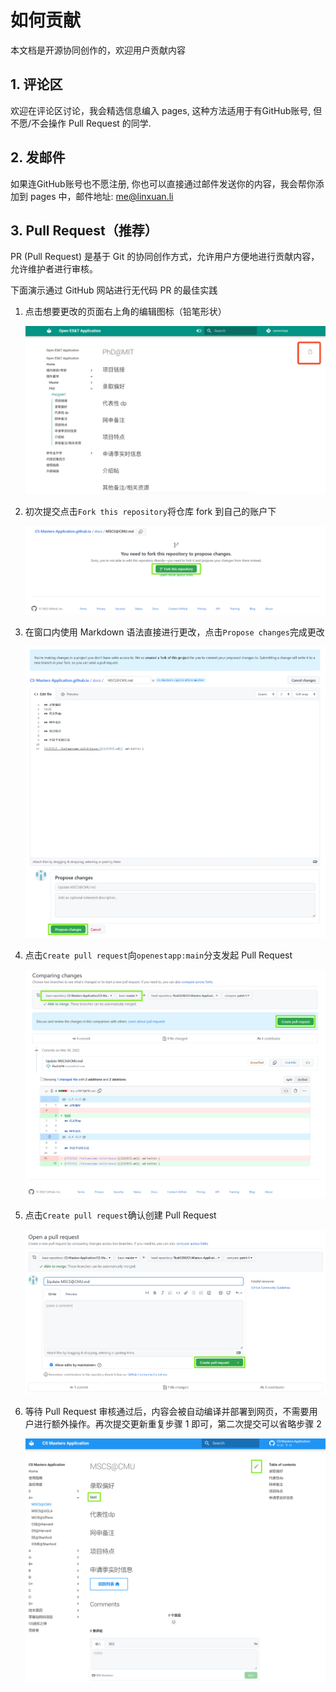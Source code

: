 # 如何贡献

本文档是开源协同创作的，欢迎用户贡献内容

## 1. 评论区

欢迎在评论区讨论，我会精选信息编入 pages, 这种方法适用于有GitHub账号, 但不愿/不会操作 Pull Request 的同学.

## 2. 发邮件

如果连GitHub账号也不愿注册, 你也可以直接通过邮件发送你的内容，我会帮你添加到 pages 中，邮件地址: [me@linxuan.li](mailto:me@linxuan.li)

## 3. Pull Request（推荐）

PR (Pull Request) 是基于 Git 的协同创作方式，允许用户方便地进行贡献内容，允许维护者进行审核。

下面演示通过 GitHub 网站进行无代码 PR 的最佳实践

1. 点击想要更改的页面右上角的编辑图标（铅笔形状）

   ![](images/1.png)

   <!-- ![](images/1-1.png) -->

2. 初次提交点击`Fork this repository`将仓库 fork 到自己的账户下

   ![](images/2.png)

3. 在窗口内使用 Markdown 语法直接进行更改，点击`Propose changes`完成更改

   ![](images/3.png)

4. 点击`Create pull request`向`openestapp:main`分支发起 Pull Request

   ![](images/4.png)

5. 点击`Create pull request`确认创建 Pull Request

   ![](images/5.png)

6. 等待 Pull Request 审核通过后，内容会被自动编译并部署到网页，不需要用户进行额外操作。再次提交更新重复步骤 1 即可，第二次提交可以省略步骤 2

   ![](images/6.png)

